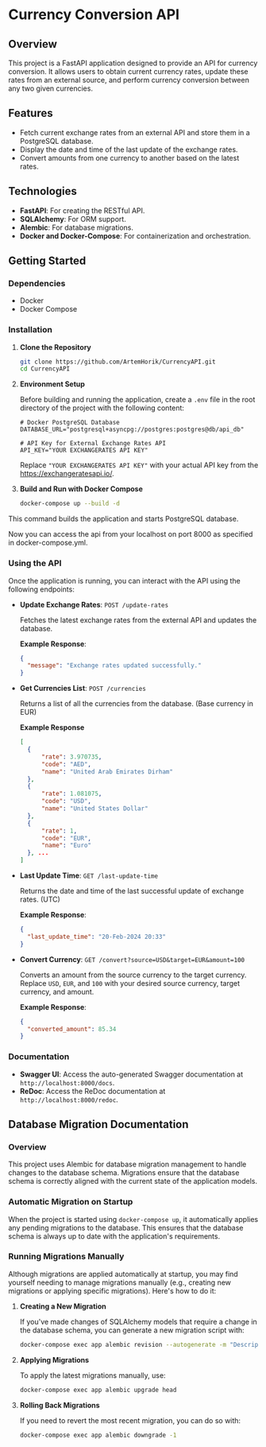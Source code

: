 # Currency Conversion API

## Overview

This project is a FastAPI application designed to provide an API for currency conversion. It allows users to obtain current currency rates, update these rates from an external source, and perform currency conversion between any two given currencies.

## Features

- Fetch current exchange rates from an external API and store them in a PostgreSQL database.
- Display the date and time of the last update of the exchange rates.
- Convert amounts from one currency to another based on the latest rates.

## Technologies

- **FastAPI**: For creating the RESTful API.
- **SQLAlchemy**: For ORM support.
- **Alembic**: For database migrations.
- **Docker and Docker-Compose**: For containerization and orchestration.

## Getting Started

### Dependencies

- Docker
- Docker Compose

### Installation

1. **Clone the Repository**

   ```sh
   git clone https://github.com/ArtemHorik/CurrencyAPI.git
   cd CurrencyAPI
   ```
2. **Environment Setup**

   Before building and running the application, create a `.env` file in the root directory of the project with the following content:

   ```plaintext
   # Docker PostgreSQL Database
   DATABASE_URL="postgresql+asyncpg://postgres:postgres@db/api_db"

   # API Key for External Exchange Rates API
   API_KEY="YOUR EXCHANGERATES API KEY"
   ```

   Replace `"YOUR EXCHANGERATES API KEY"` with your actual API key from the https://exchangeratesapi.io/.

3. **Build and Run with Docker Compose**

   ```sh
   docker-compose up --build -d
   ```

This command builds the application and starts PostgreSQL database.

Now you can access the api from your localhost on port 8000 as specified in docker-compose.yml.

### Using the API

Once the application is running, you can interact with the API using the following endpoints:

- **Update Exchange Rates**: `POST /update-rates`
  
  Fetches the latest exchange rates from the external API and updates the database.
  
  **Example Response**:
  ```json
  {
    "message": "Exchange rates updated successfully."
  }
  ```


- **Get Currencies List**: `POST /currencies`
  
  Returns a list of all the currencies from the database. (Base currency in EUR)
  
  **Example Response**
  ```json
  [
    {
        "rate": 3.970735,
        "code": "AED",
        "name": "United Arab Emirates Dirham"
    },
    {
        "rate": 1.081075,
        "code": "USD",
        "name": "United States Dollar"
    },
    {
        "rate": 1,
        "code": "EUR",
        "name": "Euro"
    }, ...
  ]
  ```

- **Last Update Time**: `GET /last-update-time`
  
  Returns the date and time of the last successful update of exchange rates. (UTC)
  
  **Example Response**:
  ```json
  {
    "last_update_time": "20-Feb-2024 20:33"
  }
  ```


- **Convert Currency**: `GET /convert?source=USD&target=EUR&amount=100`
  
  Converts an amount from the source currency to the target currency. Replace `USD`, `EUR`, and `100` with your desired source currency, target currency, and amount.
  
  **Example Response**:
  ```json
  {
    "converted_amount": 85.34
  }
  ```


### Documentation

- **Swagger UI**: Access the auto-generated Swagger documentation at `http://localhost:8000/docs`.
- **ReDoc**: Access the ReDoc documentation at `http://localhost:8000/redoc`.


## Database Migration Documentation

### Overview

This project uses Alembic for database migration management to handle changes to the database schema. Migrations ensure that the database schema is correctly aligned with the current state of the application models.

### Automatic Migration on Startup

When the project is started using `docker-compose up`, it automatically applies any pending migrations to the database. This ensures that the database schema is always up to date with the application's requirements.

### Running Migrations Manually

Although migrations are applied automatically at startup, you may find yourself needing to manage migrations manually (e.g., creating new migrations or applying specific migrations). Here's how to do it:

1. **Creating a New Migration**

   If you've made changes of SQLAlchemy models that require a change in the database schema, you can generate a new migration script with:

   ```sh
   docker-compose exec app alembic revision --autogenerate -m "Description of changes"
   ```

2. **Applying Migrations**

   To apply the latest migrations manually, use:

   ```sh
   docker-compose exec app alembic upgrade head
   ```

3. **Rolling Back Migrations**

   If you need to revert the most recent migration, you can do so with:

   ```sh
   docker-compose exec app alembic downgrade -1
   ```
